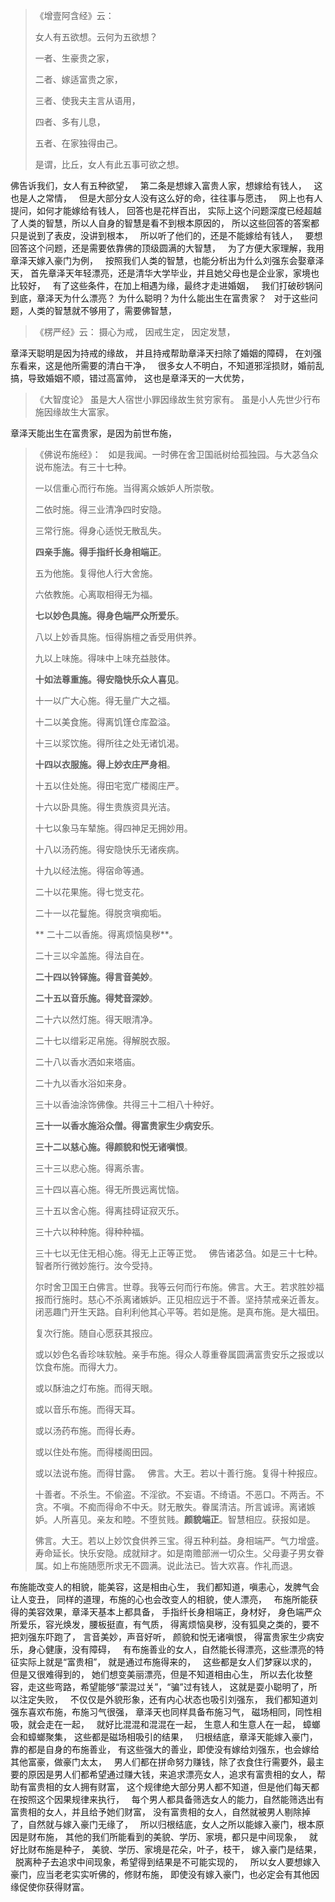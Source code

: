 > 《增壹阿含经》云： 
> 
> 女人有五欲想。云何为五欲想？
> 
> 一者、生豪贵之家，
> 
> 二者、嫁适富贵之家，
> 
> 三者、使我夫主言从语用，
> 
> 四者、多有儿息，
> 
> 五者、在家独得由己。
> 
> 是谓，比丘，女人有此五事可欲之想。

佛告诉我们，女人有五种欲望，
&nbsp;
第二条是想嫁入富贵人家，想嫁给有钱人，
&nbsp;
这也是人之常情，
&nbsp;
但是大部分女人没有这么好的命，往往事与愿违，
&nbsp;
网上也有人提问，如何才能嫁给有钱人，
回答也是花样百出，
实际上这个问题深度已经超越了人类的智慧，所以人自身的智慧是看不到根本原因的，
所以这些回答的答案都只是说到了表皮，没讲到根本，
&nbsp;
所以听了他们的，还是不能嫁给有钱人，
&nbsp;
要想回答这个问题，还是需要依靠佛的顶级圆满的大智慧，
&nbsp;
为了方便大家理解，我用章泽天嫁入豪门为例，
&nbsp;
按照我们人类的智慧，也能分析出为什么刘强东会娶章泽天，
首先章泽天年轻漂亮，还是清华大学毕业，并且她父母也是企业家，家境也比较好，
&nbsp;
有了这些条件，在加上相遇为缘，最终才走进婚姻，
&nbsp;
我们打破砂锅问到底，章泽天为什么漂亮？
为什么聪明？为什么能出生在富贵家？
&nbsp;
对于这些问题，人类的智慧就不够用了，需要佛智慧，
&nbsp;
> 《楞严经》云： 
> 摄心为戒，
> 因戒生定，
> 因定发慧，

章泽天聪明是因为持戒的缘故，
并且持戒帮助章泽天扫除了婚姻的障碍，
在刘强东看来，这是他所需要的清白干净，
&nbsp;
很多女人不明白，不知道邪淫损财，婚前乱搞，导致婚姻不顺，错过高富帅，
这也是章泽天的一大优势，

> 《大智度论》
> 虽是大人宿世小罪因缘故生贫穷家有。
> 虽是小人先世少行布施因缘故生大富家。

章泽天能出生在富贵家，是因为前世布施，
&nbsp;
> 《佛说布施经》：
> &nbsp;
> 如是我闻。一时佛在舍卫国祇树给孤独园。与大苾刍众说布施法。有三十七种。
> 
> 一以信重心而行布施。当得离众嫉妒人所崇敬。
> 
> 二依时施。得三业清净四时安隐。
> 
> 三常行施。得身心适悦无散乱失。
> 
> **四亲手施。得手指纤长身相端正**。
> 
> 五为他施。复得他人行大舍施。
> 
> 六依教施。心离取相得无为福。
> 
> **七以妙色具施。得身色端严众所爱乐**。
> 
> 八以上妙香具施。恒得旃檀之香受用供养。
> 
> 九以上味施。得味中上味充益肢体。
> 
> **十如法尊重施。得安隐快乐众人喜见**。
> 
> 十一以广大心施。得无量广大之福。
> 
> 十二以美食施。得离饥馑仓库盈溢。
> 
> 十三以浆饮施。得所往之处无诸饥渴。
> 
> **十四以衣服施。得上妙衣庄严身相**。
> 
> 十五以住处施。得田宅宽广楼阁庄严。
> 
> 十六以卧具施。得生贵族资具光洁。
> 
> 十七以象马车辇施。得四神足无拥妙用。
> 
> 十八以汤药施。得安隐快乐无诸疾病。
> 
> 十九以经法施。得宿命等通。
> 
> 二十以花果施。得七觉支花。
> 
> 二十一以花鬘施。得脱贪嗔痴垢。
> 
>** 二十二以香施。得离烦恼臭秽**。
> 
> 二十三以伞盖施。得法自在。
> 
> **二十四以铃铎施。得言音美妙**。
> 
> **二十五以音乐施。得梵音深妙**。
> 
> 二十六以然灯施。得天眼清净。
> 
> 二十七以缯彩疋帛施。得解脱衣服。
> 
> 二十八以香水洒如来塔庙。
> 
> 二十九以香水浴如来身。
> 
> 三十以香油涂饰佛像。共得三十二相八十种好。
> 
> **三十一以香水施浴众僧。得富贵家生少病安乐**。
> 
> **三十二以慈心施。得颜貌和悦无诸嗔恨**。
> 
> 三十三以悲心施。得离杀害。
> 
> 三十四以喜心施。得无所畏远离忧恼。
> 
> 三十五以舍心施。得离挂碍证寂灭乐。
> 
> 三十六以种种施。得种种福。
> 
> 三十七以无住无相心施。得无上正等正觉。
> &nbsp;
> 佛告诸苾刍。如是三十七种。智者所行微妙施行。汝今受持。  
>   
> 尔时舍卫国王白佛言。世尊。我等云何而行布施。佛言。大王。若求胜妙福报而行施时。慈心不杀离诸嫉妒。正见相应远于不善。坚持禁戒亲近善友。闭恶趣门开生天路。自利利他其心平等。若如是施。是真布施。是大福田。
> 
> 复次行施。随自心愿获其报应。
> 
> 或以妙色名香珍味软触。亲手布施。得众人尊重眷属圆满富贵安乐之报或以饮食布施。而得大力。
> 
> 或以酥油之灯布施。而得天眼。
> 
> 或以音乐布施。而得天耳。
> 
> 或以汤药布施。而得长寿。
> 
> 或以住处布施。而得楼阁田园。
> 
> 或以法说布施。而得甘露。
> &nbsp;
> 佛言。大王。若以十善行施。复得十种报应。
> 
> 十善者。不杀生。不偷盗。不淫欲。不妄语。不绮语。不恶口。不两舌。不贪。不嗔。不痴而得命不中夭。财无散失。眷属清洁。所言诚谛。离诸嫉妒。人所喜见。亲友和睦。不堕贫贱。**颜貌端正**。智慧相应。获报如是。
> 
> 佛言。大王。若以上妙饮食供养三宝。得五种利益。身相端严。气力增盛。寿命延长。快乐安隐。成就辩才。如是南赡部洲一切众生。父母妻子男女眷属。如上布施随愿所求无不圆满。说此法已。皆大欢喜。作礼而退。

布施能改变人的相貌，能美容，这是相由心生，
我们都知道，嗔恚心，发脾气会让人变丑，
同样的道理，布施的心也会改变人的相貌，使人漂亮，
&nbsp;
布施所能获得的美容效果，章泽天基本上都具备，
手指纤长身相端正，身材好，
身色端严众所爱乐，容光焕发，腰板挺直，有气质，
得离烦恼臭秽，没有狐臭之类的，要不把刘强东吓跑了，
言音美妙，声音好听，
颜貌和悦无诸嗔恨，
得富贵家生少病安乐，身心健康，没有障碍，
&nbsp;
有布施善业的女人，自然能长得漂亮，这些漂亮的特征实际上就是“富贵相”，
就是通过布施得来的，
&nbsp;
这些都是女人们梦寐以求的，但是又很难得到的，
她们想变美丽漂亮，但是不知道相由心生，
所以去化妆整容，走这些弯路，希望能够“蒙混过关”，“骗”过有钱人，
这就是耍小聪明了，所以注定失败，
&nbsp;
不仅仅是外貌形象，还有内心状态也吸引刘强东，
我们都知道刘强东喜欢布施，布施习气很强，
章泽天也同样具备布施习气，
磁场相同，同性相吸，就会走在一起，
&nbsp;
就好比混混和混混在一起，
生意人和生意人在一起，
蟑螂会和蟑螂聚集，
这些都是磁场相吸引的结果，
&nbsp;
归根结底，章泽天能嫁入豪门，靠的都是自身的布施善业，
有这些强大的善业，即使没有嫁给刘强东，也会嫁给其他富豪，做豪门太太，
&nbsp;
男人们都在拼命努力赚钱，除了衣食住行需要外，最主要的原因是男人们都希望通过赚大钱，来追求漂亮女人，追求有富贵相的女人，帮助有富贵相的女人拥有财富，
这个规律绝大部分男人都不知道，但是他们每天都在按照这个因果规律来执行，
&nbsp;
每个男人都具备筛选女人的能力，自然能筛选出有富贵相的女人，并且给予她们财富，
没有富贵相的女人，自然就被男人剔除掉了，自然就与嫁入豪门无缘了，
&nbsp;
所以归根结底，女人之所以能嫁入豪门，根本原因是财布施，
其他的我们所能看到的美貌、学历、家境，都只是中间现象，
&nbsp;
就好比财布施是种子，
美貌、学历、家境是花朵，叶子，枝干，
嫁入豪门是结果，
&nbsp;
脱离种子去追求中间现象，希望得到结果是不可能实现的，
&nbsp;
所以女人要想嫁入豪门，应当老老实实听佛的，修财布施，
即使没有嫁入豪门，也必定会有其他因缘促使你获得财富。




